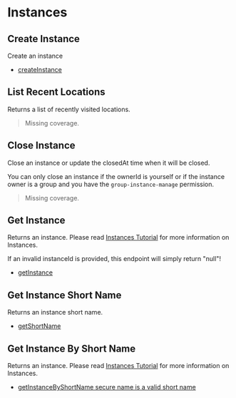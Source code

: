 # Instances

## Create Instance
Create an instance

* [createInstance](./createinstance.md)
## List Recent Locations
Returns a list of recently visited locations.

> Missing coverage.
## Close Instance
Close an instance or update the closedAt time when it will be closed.

You can only close an instance if the ownerId is yourself or if the instance owner is a group and you have the `group-instance-manage` permission.

> Missing coverage.
## Get Instance
Returns an instance. Please read [Instances Tutorial](https://vrchatapi.github.io/tutorials/instances/) for more information on Instances.

If an invalid instanceId is provided, this endpoint will simply return "null"!

* [getInstance](./getinstance.md)
## Get Instance Short Name
Returns an instance short name.

* [getShortName](./getshortname.md)
## Get Instance By Short Name
Returns an instance. Please read [Instances Tutorial](https://vrchatapi.github.io/tutorials/instances/) for more information on Instances.

* [getInstanceByShortName secure name is a valid short name](./getinstancebyshortname-secure-name-is-a-valid-short-name.md)
	